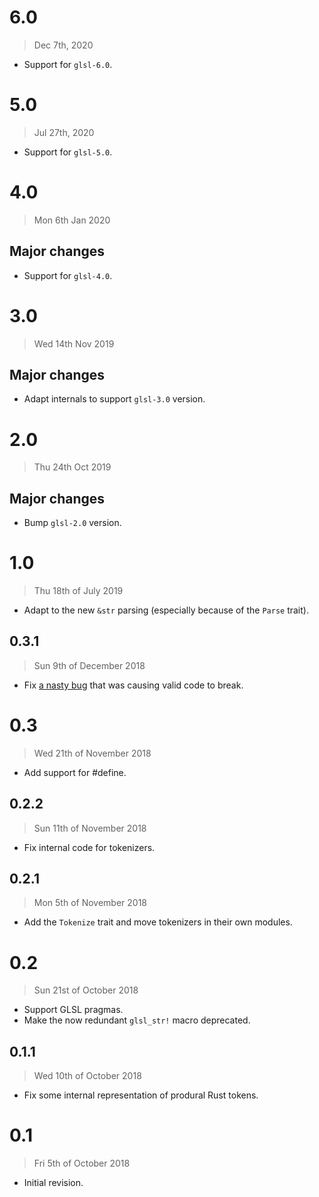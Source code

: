 # 6.0

> Dec 7th, 2020

- Support for `glsl-6.0`.

# 5.0

> Jul 27th, 2020

- Support for `glsl-5.0`.

# 4.0

> Mon 6th Jan 2020

## Major changes

- Support for `glsl-4.0`.

# 3.0

> Wed 14th Nov 2019

## Major changes

- Adapt internals to support `glsl-3.0` version.

# 2.0

> Thu 24th Oct 2019

## Major changes

- Bump `glsl-2.0` version.

# 1.0

> Thu 18th of July 2019

- Adapt to the new `&str` parsing (especially because of the `Parse` trait).

## 0.3.1

> Sun 9th of December 2018

- Fix [a nasty bug](https://github.com/phaazon/glsl/issues/60) that was causing valid code to
  break.

# 0.3

> Wed 21th of November 2018

- Add support for #define.

## 0.2.2

> Sun 11th of November 2018

- Fix internal code for tokenizers.

## 0.2.1

> Mon 5th of November 2018

- Add the `Tokenize` trait and move tokenizers in their own modules.

# 0.2

> Sun 21st of October 2018

- Support GLSL pragmas.
- Make the now redundant `glsl_str!` macro deprecated.

## 0.1.1

> Wed 10th of October 2018

- Fix some internal representation of produral Rust tokens.

# 0.1

> Fri 5th of October 2018

- Initial revision.
